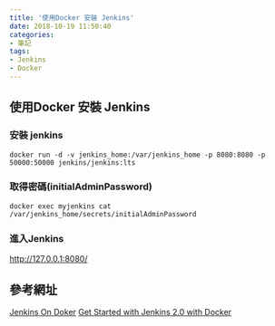 ```yaml
---
title: '使用Docker 安裝 Jenkins'
date: 2018-10-19 11:50:40
categories: 
- 筆記
tags: 
- Jenkins
- Docker
---
```


## 使用Docker 安裝 Jenkins

### 安裝 jenkins

```
docker run -d -v jenkins_home:/var/jenkins_home -p 8080:8080 -p 50000:50000 jenkins/jenkins:lts
```
     
### 取得密碼(initialAdminPassword)
```    
docker exec myjenkins cat /var/jenkins_home/secrets/initialAdminPassword
```

### 進入Jenkins
http://127.0.0.1:8080/


## 參考網址
[Jenkins On Doker](https://github.com/jenkinsci/docker/blob/master/README.md)
[Get Started with Jenkins 2.0 with Docker](https://www.cloudbees.com/blog/get-started-jenkins-20-docker)


